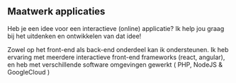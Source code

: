 ## Maatwerk applicaties

Heb je een idee voor een interactieve (online) applicatie? Ik help jou graag bij het uitdenken en ontwikkelen van dat idee!

Zowel op het front-end als back-end onderdeel kan ik ondersteunen. Ik heb ervaring met meerdere interactieve front-end frameworks (react, angular), en heb met verschillende software omgevingen gewerkt ( PHP, NodeJS & GoogleCloud )
